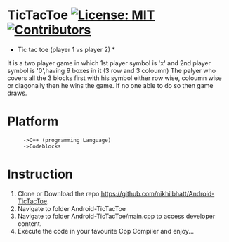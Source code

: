 # TicTacToe [![License: MIT](https://img.shields.io/badge/License-MIT-green.svg)](https://github.com/nikhilbhatt/TicTacToe/blob/master/LICENSE)   [![Contributors](https://img.shields.io/badge/CONTRIBUTORS-1-red)](https://github.com/nikhilbhatt/TicTacToe/graphs/contributors) 

* Tic tac toe (player 1 vs player 2) *

It is a two player game in which 1st player symbol is 'x' and 2nd player symbol is '0',having 9 boxes in it (3 row and 3 coloumn)
The palyer who covers all the 3 blocks first with his symbol either row wise, coloumn wise or diagonally then he wins the game.
If no one able to do so then game draws.

# Platform
         ->C++ (programming Language)
         ->Codeblocks
       
# Instruction
   1. Clone or Download the repo https://github.com/nikhilbhatt/Android-TicTacToe.
   2. Navigate to folder Android-TicTacToe
   3. Navigate to folder Android-TicTacToe/main.cpp to access developer content.
   4. Execute the code in your favourite Cpp Compiler and enjoy... 
